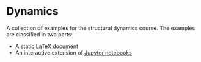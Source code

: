 # Dynamics
A collection of examples for the structural dynamics course. The examples are classified in two parts:
- A static [LaTeX document](https://github.com/miguelmaso/dynamics/blob/gh-pages/problems.pdf)
- An interactive extension of [Jupyter notebooks](ipython/README.md)
